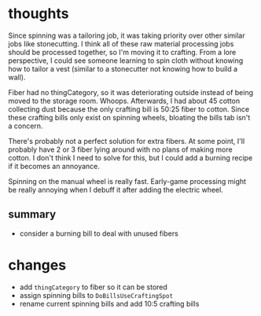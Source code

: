 # thoughts 
Since spinning was a tailoring job, it was taking priority over other similar jobs like stonecutting. I think all of these raw material processing jobs should be processed together, so I'm moving it to crafting. From a lore perspective, I could see someone learning to spin cloth without knowing how to tailor a vest (similar to a stonecutter not knowing how to build a wall).

Fiber had no thingCategory, so it was deteriorating outside instead of being moved to the storage room. Whoops. Afterwards, I had about 45 cotton collecting dust because the only crafting bill is 50:25 fiber to cotton. Since these crafting bills only exist on spinning wheels, bloating the bills tab isn't a concern.

There's probably not a perfect solution for extra fibers. At some point, I'll probably have 2 or 3 fiber lying around with no plans of making more cotton. I don't think I need to solve for this, but I could add a burning recipe if it becomes an annoyance.

Spinning on the manual wheel is really fast. Early-game processing might be really annoying when I debuff it after adding the electric wheel.

## summary
 - consider a burning bill to deal with unused fibers

# changes
 - add `thingCategory` to fiber so it can be stored
 - assign spinning bills to `DoBillsUseCraftingSpot`
 - rename current spinning bills and add 10:5 crafting bills